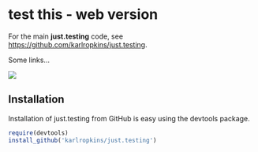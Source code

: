 
<!-- Edit the README.Rmd only!!! The README.md is generated automatically from README.Rmd. -->

# test this - web version

For the main **just.testing** code, see
<https://github.com/karlropkins/just.testing>.

Some links…

![](http://cranlogs.r-pkg.org/badges/grand-total/just.testing)

## Installation

Installation of just.testing from GitHub is easy using the devtools
package.

``` r
require(devtools)
install_github('karlropkins/just.testing')
```

